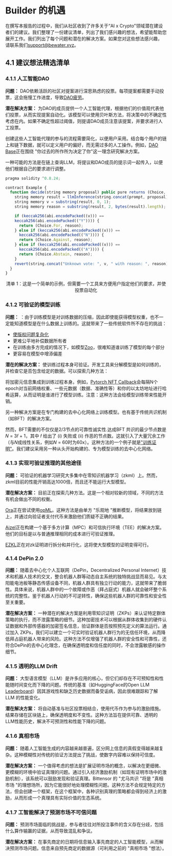 # Builder 的机遇

在撰写本报告的过程中，我们从社区收到了许多关于“AI x Crypto”领域潜在建设者们的建议。我们整理了一份建议清单，列出了我们感兴趣的想法，希望能帮助您展开工作。我们列出了每个问题和潜在的解决方案。如果您对这些想法感兴趣， 请联系我们<support@bewater.xyz>。

## 4.1 建议想法精选清单

### 4.1.1 人工智能DAO

**问题：** DAO依赖活跃的社区对提案进行深思熟虑的投票。每项提案都需要手动投票，这会拖慢工作进度，导致[DAO疲劳](https://blog.tally.xyz/dao-fatigue-7ebe58549a8f)。

**潜在解决方案：** 为DAO的成员提供一个人工智能代理，根据他们的价值观代表他们投票，从而实现提案自动化。该模型可以使用贝叶斯方法，将决策中的不确定性考虑在内。如果不确定性超过阈值，则提请DAO成员注意该提案，并要求进行人工投票。

创建这些人工智能代理的参与的流程需要简化，以便用户采用。结合每个用户的链上和链下数据，就可以定义用户的偏好，而无需过多的人工操作。例如，[DAO Base](https://www.daobase.ai/)正在围绕 "你过去的所作所为决定了你"这一理念研究解决方案。

一种可能的方法是在链上查询LLM，将提议和DAO成员的提示词一起传入，以便他们根据自己的要求进行调整。

```js
pragma solidity ^0.8.24;

contract Example {
  function decide(string memory proposal) public pure returns (Choice, string, memory) {
    string memory result = llmInference(string.concat(prompt, proposal));
    string memory v = substring(result, 0, 1);
    string memory reason = substring(result, 2, bytes(result).length);

    if (keccak256(abi.encodePacked((v))) ==
    keccak256(abi.encodePacked(("Y")))) {
      return (Choice.For, reason);
    } else if (keccak256(abi.encodePacked((v))) ==
      keccak256(abi.encodePacked(("N")))) {
      return (Choice.Against, reason);
    } else if (keccak256(abi.encodePacked((v))) ==
      keccak256(abi.encodePacked(("A")))) {
      return (Choice.Abstain, reason);
    }
    revert(string.concat("Unknown vote: ", v, " with reason: ", reason));
  }
}
```

<center>清单 1：这是一个简单的示例，但需要一个工具来方便用户指定他们的要求，并使投票自动化</center>

### 4.1.2 可验证的模型训练

**问题：** ：由于训练模型是对训练数据的压缩，因此即使能获得模型权重，也不一定能知道模型是在什么数据上训练的。这就带来了一些传统软件所不存在的挑战：

- [使版权问题复杂化](https://www.theverge.com/2023/11/4/23946353/generative-ai-copyright-training-data-openai-microsoft-google-meta-stabilityai)
- 更难公平地补偿数据所有者
- 在训练由多方完成的情况下，如模型[Zoo](https://modelzoo.co/)，很难知道谁训练了模型的每个部分
- 更容易在模型中增添偏差

**潜在的解决方案：** 使训练过程本身可验证。开发工具来分解模型是如何训练的，并检查它是否包含给定的数据。可以探索几种方法：

将加密元信息集成到训练过程本身。例如，[Pytorch NFT Callback](https://www.youtube.com/watch?v=9KcuwjUOm4s)会每隔N个epoch对当前网络权重、一些元数据（数据、准确性等）和你的以太坊地址进行哈希运算，从而证明是谁进行了模型训练。注意：这种方法会给模型训练带来性能开销。

另一种解决方案是在专门构建的去中心化网络上训练模型。也有基于传统共识机制（如BFT）的解决方案。

然而，BFT需要的不仅仅是2/3节点的可靠性诚实性.达成BFT 共识的最少节点数是𝑁 = 3𝑓 + 1，其中 𝑓 给出了 (i) 失败或 (ii) 作恶的节点数。这就引入了大量冗余工作（与𝑁成线性关系，例如𝑁 = 60时为60x）。这种方法的一个例子就是["训练证明"](https://arxiv.org/pdf/2307.07066.pdf)。我们建议采用另一种从头开始构建的、专为模型训练的去中心化网络。

### 4.1.3 实现可验证推理的其他途径

**问题：** 可验证的机器学习研究大多集中在零知识机器学习（zkml）上。然而，zkml目前的性能开销高达1000倍，而且还不能运行大型模型。

**潜在解决方案：** 目前正在探索几种方法。这是一个相对较新的领域，不同的方法有机会做出不同的权衡。

[Ora](https://www.hyperoracle.io/)正在尝试使用[opML](https://mirror.xyz/orablog.eth/zMRqj-qMzOU9GhyNCE8BYZLuD_rmAp5LVPhpg7pwbvE)。这种方法是由单方 "乐观地 "推断模型，将结果放到链上，并通过向验证者支付代币来激励他们质疑不正确的结果。

[Aizel](https://aizelnetwork.com/)正在构建一个基于多方计算（MPC）和可信执行环境（TEE）的解决方案。他们的目标是以与普通推理相同的成本进行可验证推理。

[EZKL](https://ezkl.xyz/)正在对zk证明进行拆分和并行化，这将使大型模型的证明变得可行。

### 4.1.4 DePin 2.0

**问题：** 随着去中心化个人互联网（DePin，Decentralized Personal Internet）技术和机器人技术的交叉，整合机器人群等动态自主系统的独特挑战显而易见。与太阳能电池板等静态传感设备不同，机器人群具有独立行动的能力，这就带来了脆弱性。具体来说，机器人群中的一个故障或作恶（拜占庭式）机器人就会破坏整个系统的完整性。鉴于机器人行动的不可逆转性，确保这些机器人群的可靠性和安全性至关重要。

**潜在解决方案：** 一种潜在的解决方案是利用零知识证明（ZKPs）来认证特定群体策略的执行，而不泄露策略的细节。这种加密技术可以根据从群体收集到的硬件认证数据和外部传感器的加密签名信息，验证群体是否按照预先定义的算法运行。通过加入 ZKPs，我们可以建立一个可实时验证机器人群行为的无信任环境，从而降低拜占庭机器人带来的风险。这种方法不仅增强了机器人群的安全性和可靠性，还符合DePin的去中心化理念，在确保透明度和信任度的同时，不会泄露敏感的操作细节。

### 4.1.5 透明的LLM Drift

**问题：** 大型语言模型（LLM）是许多应用的核心，但它们却存在不可预知性和性能随时间变化而下降的问题。传统的基准（如HuggingFace的Open LLM [Leaderboard](https://huggingface.co/spaces/HuggingFaceH4/open_llm_leaderboard)）因其游戏性和缺乏历史数据而备受诟病，因此很难跟踪和了解 LLM 的性能变化。

**潜在解决方案：** 将自动基准与社区投票相结合，使用代币作为参与的激励措施。结果存储在区块链上，确保透明度和不变性。这种方法旨在提供可靠、透明的LLM性能历史，解决不可预测性和性能下降的问题。

### 4.1.6 真相市场

**问题：** 随着人工智能生成的内容越来越普遍，区分网上信息的真假变得越来越复杂。这种模糊性对传统的验证方法提出了挑战，使数字内容难以保持可信度。

**潜在解决方案：** 一个值得考虑的想法是扩展证明市场的概念，以解决在更细微、更模糊的环境中验证真理的问题。通过引入经济激励机制（如现有证明市场中的激励机制），该系统可以鼓励发现和验证真理。Bittensor 的 "尤马共识 "将是 "真相市场 "的理想场所，因为它能很好地处理模糊性问题。这种方法不会规定特定的方法，但会创建一个框架，在这个框架中，各种识别真理的策略都会得到经济上的激励，从而形成一个真理具有实际价值的生态系统。

### 4.1.7 工智能解决了预测市场不可信问题

**问题：** 预测市场面临的挑战是，参与者往往对所投注事件的含义存在分歧，包括什么算作输赢的证据，从而导致混乱和争议。

**潜在解决方案：** 在事先商定的日期将信息输入事先商定的人工智能模型，从而解决预测市场问题。信息来自预先商定的数据源（可利用之前的 "真相市场 "想法）。
